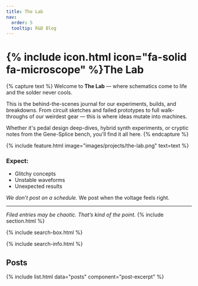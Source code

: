 ```yaml
---
title: The Lab
nav:
  order: 5
  tooltip: R&D Blog
---
```


# {% include icon.html icon="fa-solid fa-microscope" %}The Lab
{% capture text %}
Welcome to **The Lab** — where schematics come to life and the solder never cools.

This is the behind-the-scenes journal for our experiments, builds, and breakdowns. From circuit sketches and failed prototypes to full walk-throughs of our weirdest gear — this is where ideas mutate into machines.

Whether it's pedal design deep-dives, hybrid synth experiments, or cryptic notes from the Gene-Splice bench, you'll find it all here.
{% endcapture %}

{% include feature.html
  image="images/projects/the-lab.png"
  text=text
%}


### Expect:
- Glitchy concepts
- Unstable waveforms
- Unexpected results

_We don’t post on a schedule._ We post when the voltage feels right.

---

*Filed entries may be chaotic. That’s kind of the point.*
{% include section.html %}

{% include search-box.html %}

{% include search-info.html %}

## Posts

{% 
  include list.html 
  data="posts" 
  component="post-excerpt"
%}
